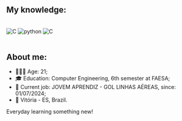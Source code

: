 ## My knowledge:
<div style="display: inline_block"><br/> 
    <img align="center" alt="C" src="https://img.shields.io/badge/JavaScript-F7DF1E?style=for-the-badge&logo=javascript&logoColor=black" />
    <img align="center" alt="python" src="https://img.shields.io/badge/Python-14354C?style=for-the-badge&logo=python&logoColor=white" />
    <img align="center" alt="C" src="https://img.shields.io/badge/C-00599C?style=for-the-badge&logo=c&logoColor=whit" />
</div><br/>

## About me:
- 🙋🏻‍♂️ Age: 21;
- 🎓 Education: Computer Engineering, 6th semester at FAESA;
- 💼 Current job: JOVEM APRENDIZ - GOL LINHAS AÉREAS, since: 01/07/2024;
- 📌 Vitória - ES, Brazil.

Everyday learning something new!
